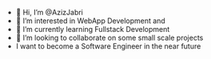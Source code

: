 - 👋 Hi, I’m @AzizJabri
- 👀 I’m interested in WebApp Development and
- 🌱 I’m currently learning Fullstack Development
- 💞️ I’m looking to collaborate on some small scale projects
- I want to become a Software Engineer in the near future

<!---
AzizJabri/AzizJabri is a ✨ special ✨ repository because its `README.md` (this file) appears on your GitHub profile.
You can click the Preview link to take a look at your changes.
--->
